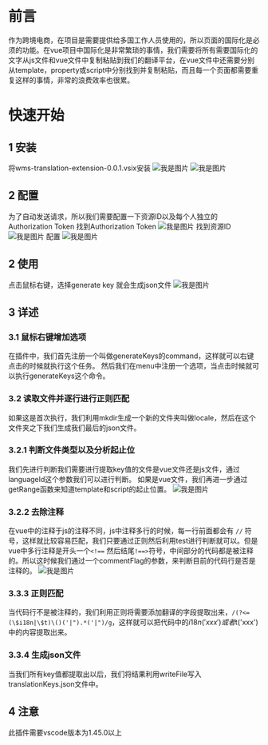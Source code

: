 # 前言
作为跨境电商，在项目是需要提供给多国工作人员使用的，所以页面的国际化是必须的功能。在vue项目中国际化是非常繁琐的事情，我们需要将所有需要国际化的文字从js文件和vue文件中复制粘贴到我们的翻译平台，在vue文件中还需要分别从template，property或script中分别找到并复制粘贴，而且每一个页面都需要重复这样的事情，非常的浪费效率也很累。

# 快速开始
## 1 安装
将wms-translation-extension-0.0.1.vsix安装
![我是图片](https://github.com/ZhengnanZhang/wms-translation-extension/master/image/安装插件.jpg)
![我是图片](https://github.com/ZhengnanZhang/wms-translation-extension/master/image/选取vsix文件.jpg)
## 2 配置
为了自动发送请求，所以我们需要配置一下资源ID以及每个人独立的Authorization Token
找到Authorization Token
![我是图片](https://github.com/ZhengnanZhang/wms-translation-extension/master/image/Authorization_Key.jpg)
找到资源ID
![我是图片](https://github.com/ZhengnanZhang/wms-translation-extension/master/image/ResourceID.jpg)
配置
![我是图片](https://github.com/ZhengnanZhang/wms-translation-extension/master/image/配置.jpg)
## 2 使用
点击鼠标右键，选择generate key 就会生成json文件
![我是图片](https://github.com/ZhengnanZhang/wms-translation-extension/master/image/如何使用.jpg)

## 3 详述
### 3.1 鼠标右键增加选项
在插件中，我们首先注册一个叫做generateKeys的command，这样就可以右键点击的时候就执行这个任务。
然后我们在menu中注册一个选项，当点击时候就可以执行generateKeys这个命令。
### 3.2 读取文件并逐行进行正则匹配
如果这是首次执行，我们利用mkdir生成一个新的文件夹叫做locale，然后在这个文件夹之下我们生成我们最后的json文件。
### 3.2.1 判断文件类型以及分析起止位
我们先进行判断我们需要进行提取key值的文件是vue文件还是js文件，通过languageId这个参数我们可以进行判断。
如果是vue文件，我们再进一步通过getRange函数来知道template和script的起止位置。
![我是图片](https://github.com/ZhengnanZhang/wms-translation-extension/master/image/判断文件类型.jpg)
### 3.2.2 去除注释
在vue中的注释于js的注释不同，js中注释多行的时候，每一行前面都会有 `//` 符号，这样就比较容易匹配，我们只要通过正则然后利用test进行判断就可以。但是vue中多行注释是开头一个`<!==` 然后结尾`!==>`符号，中间部分的代码都是被注释的。所以这时候我们通过一个commentFlag的参数，来判断目前的代码行是否是注释的。
![我是图片](https://github.com/ZhengnanZhang/wms-translation-extension/master/image/跳过注释.jpg)
### 3.3.3 正则匹配
当代码行不是被注释的，我们利用正则将需要添加翻译的字段提取出来，`/(?<=(\$i18n|\$t)\()('|").*('|")/g`，这样就可以把代码中的$i18n('xxx')或者$t('xxx')中的内容提取出来。
### 3.3.4 生成json文件
当我们所有key值都提取出以后，我们将结果利用writeFile写入translationKeys.json文件中。

## 4 注意
此插件需要vscode版本为1.45.0以上
